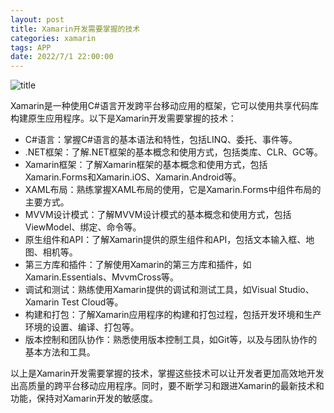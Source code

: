 ```yaml
---
layout: post
title: Xamarin开发需要掌握的技术
categories: xamarin 
tags: APP
date: 2022/7/1 22:00:00
---
```


![title](https://image.sideproject.cn/titlex/titlex_250.jpg)

Xamarin是一种使用C#语言开发跨平台移动应用的框架，它可以使用共享代码库构建原生应用程序。以下是Xamarin开发需要掌握的技术：

- C#语言：掌握C#语言的基本语法和特性，包括LINQ、委托、事件等。
- .NET框架：了解.NET框架的基本概念和使用方式，包括类库、CLR、GC等。
- Xamarin框架：了解Xamarin框架的基本概念和使用方式，包括Xamarin.Forms和Xamarin.iOS、Xamarin.Android等。
- XAML布局：熟练掌握XAML布局的使用，它是Xamarin.Forms中组件布局的主要方式。
- MVVM设计模式：了解MVVM设计模式的基本概念和使用方式，包括ViewModel、绑定、命令等。
- 原生组件和API：了解Xamarin提供的原生组件和API，包括文本输入框、地图、相机等。
- 第三方库和插件：了解使用Xamarin的第三方库和插件，如Xamarin.Essentials、MvvmCross等。
- 调试和测试：熟练使用Xamarin提供的调试和测试工具，如Visual Studio、Xamarin Test Cloud等。
- 构建和打包：了解Xamarin应用程序的构建和打包过程，包括开发环境和生产环境的设置、编译、打包等。
- 版本控制和团队协作：熟悉使用版本控制工具，如Git等，以及与团队协作的基本方法和工具。

以上是Xamarin开发需要掌握的技术，掌握这些技术可以让开发者更加高效地开发出高质量的跨平台移动应用程序。同时，要不断学习和跟进Xamarin的最新技术和功能，保持对Xamarin开发的敏感度。